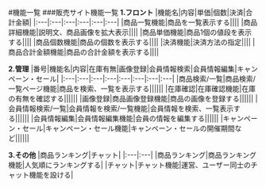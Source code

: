 #機能一覧
###販売サイト機能一覧
**1.フロント**
|機能名|内容|単価|個数|決済|合計金額|
|:---|:---|:---|:---|:---|:---|
|商品一覧機能|商品を一覧表示する||||
|商品詳細機能|説明文、商品画像を拡大表示||||
|商品単価機能|商品1個の値段を表示する||||
|商品個数機能|商品の個数を表示する||||
|決済機能|決済方法の指定||||
|商品合計金額機能|商品の合計金額を表示する||||<br>

**2.管理**
|番号|機能名|内容|在庫有無|画像登録|会員情報検索|会員情報編集|キャンペーン・セール|
|:---|:---|:---|:---|:---|:---|:---|:---|
|商品検索/一覧|商品検索/一覧ページ機能|商品を検索、一覧を表示する||||||
|在庫確認|在庫確認機能|在庫の有無を確認する||||||
|画像登録|商品画像登録機能|商品の画像を登録する||||||
|会員情報検索/一覧|会員情報を検索/一覧機能|会員情報を検索、一覧表示する||||||
|会員情報編集|会員情報編集機能|会員の情報を編集する||||||
|キャンペーン・セール|キャンペーン・セール機能|キャンペーン・セールの開催期間など||||||<br>

**3.その他**
|商品ランキング|チャット|
|:---|:---|
|商品ランキング|商品ランキング機能|人気順にランキングする|
|チャット|チャット機能|運営、ユーザー同士のチャット機能を設ける|
